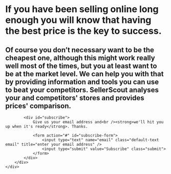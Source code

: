 <div class="slide-parent home-parent">
	<a name="home" class="anchor"><br/></a>
    <div class="slide home">
        <div class="slide-inner">
            <h1>
                <span>If you have been selling online long enough you will</span>
                <span class="second">know that having the best price is the key to success.</span>
            </h1>
            <h2>
                <span>Of course you don’t necessary want to be the cheapest one, although this</span>
                <span class="second">might work really well most of the times, but you at least want to be at</span>
                <span class="third">the market level. We can help you with that by providing information</span>
                <span class="fourth">and tools you can use to beat your competitors. SellerScout analyses</span>
                <span class="fifth">your and competitors' stores and provides prices' comparison.</span>
            </h2>
            <a href="/features" class="features menu-link" title="See the features"></a>
            
            <div id="subscribe">
                Give us your email address and<br /><strong>we'll hit you up when it's ready</strong>. Thanks.
                
                <form action="#" id="subscribe-form">
                    <input type="text" name="email" class="default-text email" title="enter your email address" />
                    <input type="submit" value="Subscribe" class="submit">
                </form>
            </div>
        </div>
    </div>
</div>
